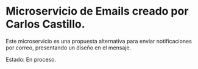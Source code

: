 # Microservicio de Emails creado por Carlos Castillo.
Este microservicio es una propuesta alternativa para enviar notificaciones por correo, presentando un diseño en el mensaje.

Estado: En proceso.